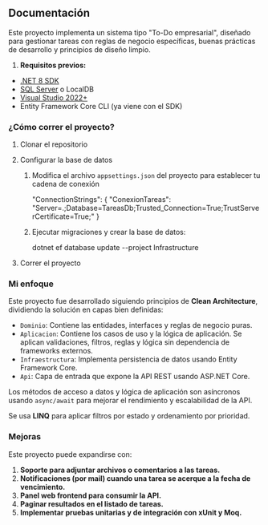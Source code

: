 ## Documentación

Este proyecto implementa un sistema tipo "To-Do empresarial", diseñado para gestionar tareas con reglas de negocio específicas, buenas prácticas de desarrollo y principios de diseño limpio.

1. **Requisitos previos:**
- [.NET 8 SDK](https://dotnet.microsoft.com/en-us/download)
- [SQL Server](https://www.microsoft.com/en-us/sql-server/sql-server-downloads) o LocalDB
- [Visual Studio 2022+](https://visualstudio.microsoft.com/)
- Entity Framework Core CLI (ya viene con el SDK)

### ¿Cómo correr el proyecto?

1. Clonar el repositorio
2. Configurar la base de datos
    1. Modifica el archivo `appsettings.json` del proyecto para establecer tu cadena de conexión
        
        "ConnectionStrings": {
        "ConexionTareas": "Server=.;Database=TareasDb;Trusted_Connection=True;TrustServerCertificate=True;"
        }
        
    2. Ejecutar migraciones y crear la base de datos:
        
        dotnet ef database update --project Infrastructure
        
3. Correr el proyecto

### Mi enfoque

Este proyecto fue desarrollado siguiendo principios de **Clean Architecture**, dividiendo la solución en capas bien definidas:

- `Dominio`: Contiene las entidades, interfaces y reglas de negocio puras.
- `Aplicacion`: Contiene los casos de uso y la lógica de aplicación. Se aplican validaciones, filtros, reglas y lógica sin dependencia de frameworks externos.
- `Infraestructura`: Implementa persistencia de datos usando Entity Framework Core.
- `Api`: Capa de entrada que expone la API REST usando ASP.NET Core.

Los métodos de acceso a datos y lógica de aplicación son asíncronos usando `async/await` para mejorar el rendimiento y escalabilidad de la API.

Se usa **LINQ** para aplicar filtros por estado y ordenamiento por prioridad.

### Mejoras

Este proyecto puede expandirse con:

1. **Soporte para adjuntar archivos o comentarios a las tareas.**
2. **Notificaciones (por mail) cuando una tarea se acerque a la fecha de vencimiento.**
3. **Panel web frontend  para consumir la API.**
4. **Paginar resultados en el listado de tareas.**
5. **Implementar pruebas unitarias y de integración con xUnit y Moq.**
